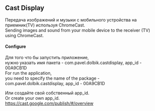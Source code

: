 ## Cast Display

Передача изображений и музыки с мобильного устройства на приемник(TV) используя ChromeCast.<br/>
Sending images and sound from your mobile device to the receiver (TV) using ChromeCast.<br/>

#### Configure
Для того что бы запустить приложение,<br/>
нужно указать имя пакета - com.pavel.dolbik.castdisplay, app_id - 00A9CB1D<br/>
For run the application, <br/>
you need to specify the name of the package - com.pavel.dolbik.castdisplay, app_id - 00A9CB1D <br/>

Или создайте свой собственный app_id.<br/>
Or create your own app_id. <br/>
https://cast.google.com/publish/#/overview

